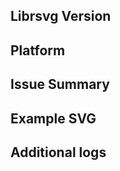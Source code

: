 <!--
  Have you checked if your issue has come up before?
  Search https://gitlab.gnome.org/GNOME/librsvg/-/issues
  You may also check https://gnome.pages.gitlab.gnome.org/librsvg/devel-docs/roadmap.html to see if your issue is on our roadmap.

  Thank you!
-->
## Librsvg Version
<!--
  run `rsvg-convert -v` in your terminal to see the current version.
  
  Note that only librsvg 2.58.x and 2.59.x are supported.
-->
## Platform
<!--
  For example: OpenSUSE Tumbleweed, NixOS 22.11, MacOS 13 
-->
## Issue Summary
<!--
  Please provide a summary of the issue found along with expected behavior.
-->
## Example SVG
<!--
  Please post a minimal (if possible) example SVG that shows the issue clearly.
  
  Please be careful of publishing SVG images that you don't want other people to see, 
  or images whose copyright does not allow redistribution; the bug tracker is a public 
  resource and attachments are visible to everyone.
-->
## Additional logs
<!--
  Debug logs are quite helpful, use `RSVG_LOG=1 <some program or rsvg-convert>` to get them. 
  Then surround it with ``` at the top and bottom for formatting.
-->

